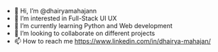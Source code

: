 - 👋 Hi, I’m @dhairyamahajann
- 👀 I’m interested in Full-Stack UI UX
- 🌱 I’m currently learning Python and Web development
- 💞️ I’m looking to collaborate on different projects
- 📫 How to reach me https://www.linkedin.com/in/dhairya-mahajan/

<!---
dhairyamahajann/dhairyamahajann is a ✨ special ✨ repository because its `README.md` (this file) appears on your GitHub profile.
You can click the Preview link to take a look at your changes.
--->

